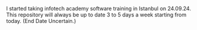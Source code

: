 I started taking infotech academy software training in Istanbul on 24.09.24. This repository will always be up to date 3 to 5 days a week starting from today. (End Date Uncertain.)
